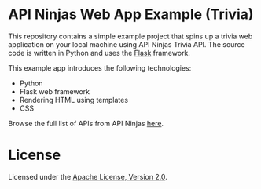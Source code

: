 # API Ninjas Web App Example (Trivia)

This repository contains a simple example project that spins up a trivia web application on your local machine using API Ninjas Trivia API. The source code is written in Python and uses the [Flask](https://flask.palletsprojects.com) framework.

This example app introduces the following technologies:
- Python
- Flask web framework
- Rendering HTML using templates
- CSS

Browse the full list of APIs from API Ninjas [here](https://api-ninjas.com/api).

# License

Licensed under the [Apache License, Version 2.0](http://www.apache.org/licenses/LICENSE-2.0).
